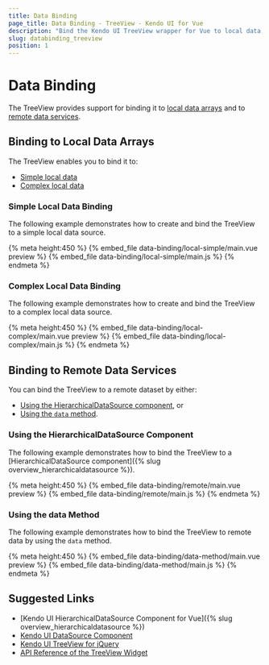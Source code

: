 ```yaml
---
title: Data Binding
page_title: Data Binding - TreeView - Kendo UI for Vue
description: "Bind the Kendo UI TreeView wrapper for Vue to local data arrays or remote data services."
slug: databinding_treeview
position: 1
---
```


# Data Binding

The TreeView provides support for binding it to [local data arrays](#toc-binding-to-local-data-arrays) and to [remote data services](#toc-binding-to-remote-data-services).

## Binding to Local Data Arrays

The TreeView enables you to bind it to:
* [Simple local data](#toc-simple-local-data-binding)
* [Complex local data](#toc-complex-local-data-binding)

### Simple Local Data Binding

The following example demonstrates how to create and bind the TreeView to a simple local data source.

{% meta height:450 %}
{% embed_file data-binding/local-simple/main.vue preview %}
{% embed_file data-binding/local-simple/main.js %}
{% endmeta %}

### Complex Local Data Binding

The following example demonstrates how to create and bind the TreeView to a complex local data source.

{% meta height:450 %}
{% embed_file data-binding/local-complex/main.vue preview %}
{% embed_file data-binding/local-complex/main.js %}
{% endmeta %}

## Binding to Remote Data Services

You can bind the TreeView to a remote dataset by either:
* [Using the HierarchicalDataSource component](#toc-using-the-hierarchicaldatasource-component), or
* [Using the `data` method](#toc-using-the-data-method).

### Using the HierarchicalDataSource Component

The following example demonstrates how to bind the TreeView to a [HierarchicalDataSource component]({% slug overview_hierarchicaldatasource %}).

{% meta height:450 %}
{% embed_file data-binding/remote/main.vue preview %}
{% embed_file data-binding/remote/main.js %}
{% endmeta %}


### Using the data Method

The following example demonstrates how to bind the TreeView to remote data by using the `data` method.

{% meta height:450 %}
{% embed_file data-binding/data-method/main.vue preview %}
{% embed_file data-binding/data-method/main.js %}
{% endmeta %}

## Suggested Links

* [Kendo UI HierarchicalDataSource Component for Vue]({% slug overview_hierarchicaldatasource %})
* [Kendo UI DataSource Component](https://docs.telerik.com/kendo-ui/api/javascript/data/datasource)
* [Kendo UI TreeView for jQuery](https://docs.telerik.com/kendo-ui/controls/navigation/treeview/overview)
* [API Reference of the TreeView Widget](https://docs.telerik.com/kendo-ui/api/javascript/ui/treeview)
